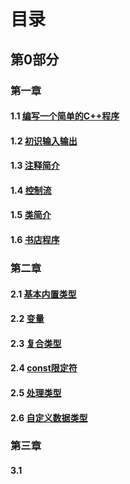 # 目录

## 第0部分

### 第一章

#### 1.1 [编写一个简单的C++程序](.\PART0\Chapter1\1.1编写一个简单的C++程序.md)
#### 1.2 [初识输入输出](.\PART0\Chapter1\1.2初识输入输出.md)
#### 1.3 [注释简介](.\PART0\Chapter1\1.3注释简介.md)
#### 1.4 [控制流](.\PART0\Chapter1\1.4控制流.md)

#### 1.5 [类简介](.\PART0\Chapter1\1.5类简介.md)

#### 1.6 [书店程序](.\PART0\Chapter1\1.6书店程序.md)



### 第二章

#### 2.1 [基本内置类型](.\PART1\Chapter2\2.1基本内置类型.md)

#### 2.2 [变量](.\PART1\Chapter2\2.2变量.md)

#### 2.3 [复合类型](.\PART1\Chapter2\2.3复合类型.md)

#### 2.4 [const限定符](.\PART1\Chapter2\2.4const限定符.md)

#### 2.5 [处理类型](.\PART1\Chapter2\2.5处理类型.md)

#### 2.6 [自定义数据类型](.\PART1\Chapter2\2.6自定义数据类型.md)



### 第三章

#### 3.1

